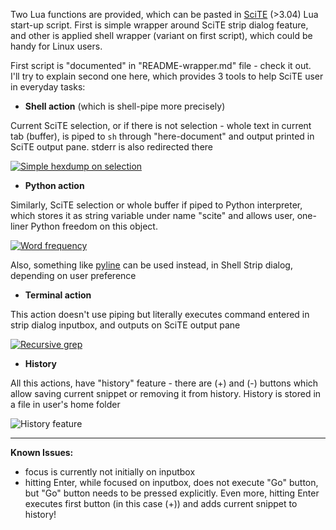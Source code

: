 Two Lua functions are provided, which can be pasted in [SciTE](http://www.scintilla.org/SciTE.html) (>3.04) Lua start-up script. First is simple wrapper around SciTE strip dialog feature, and other is applied shell wrapper (variant on first script), which could be handy for Linux users.

First script is "documented" in "README-wrapper.md" file - check it out.  
I'll try to explain second one here, which provides 3 tools to help SciTE user in everyday tasks:

  
- **Shell action** (which is shell-pipe more precisely)

Current SciTE selection, or if there is not selection - whole text in current tab (buffer), is piped to `sh` through "here-document" and output printed in SciTE output pane. stderr is also redirected there

<a href="http://i.imgur.com/3b0gM.png">![Simple hexdump on selection](http://i.imgur.com/3b0gMs.png)</a>
  
  
- **Python action**

Similarly, SciTE selection or whole buffer if piped to Python interpreter, which stores it as string variable under name "scite" and allows user, one-liner Python freedom on this object.

<a href="http://i.imgur.com/D0BKi.png">![Word frequency](http://i.imgur.com/D0BKis.png)</a>

Also, something like [pyline](http://code.activestate.com/recipes/437932-pyline-a-grep-like-sed-like-command-line-tool/) can be used instead, in Shell Strip dialog, depending on user preference
  
  
- **Terminal action**

This action doesn't use piping but literally executes command entered in strip dialog inputbox, and outputs on SciTE output pane

<a href="http://i.imgur.com/KDiPZ.png">![Recursive grep](http://i.imgur.com/KDiPZs.png)</a>
  
  
- **History**

All this actions, have "history" feature - there are (+) and (-) buttons which allow saving current snippet or removing it from history. History is stored in a file in user's home folder

![History feature](http://i.imgur.com/Pz1us.png)
  
---

**Known Issues:**

- focus is currently not initially on inputbox
- hitting Enter, while focused on inputbox, does not execute "Go" button, but "Go" button needs to be pressed explicitly. Even more, hitting Enter executes first button (in this case (+)) and adds current snippet to history!


